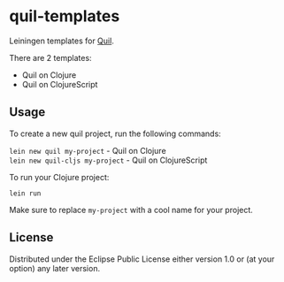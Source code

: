 # quil-templates

Leiningen templates for [Quil](https://github.com/quil/quil).

There are 2 templates:

* Quil on Clojure
* Quil on ClojureScript

## Usage

To create a new quil project, run the following commands:

`lein new quil my-project` - Quil on Clojure  
`lein new quil-cljs my-project` - Quil on ClojureScript

To run your Clojure project:

`lein run`

Make sure to replace `my-project` with a cool name for your project.

## License

Distributed under the Eclipse Public License either version 1.0 or (at
your option) any later version.
